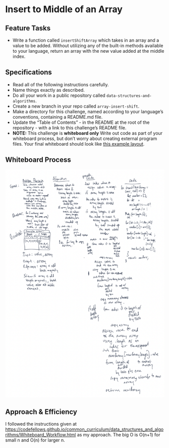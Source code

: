 # Insert to Middle of an Array
<!-- # Insert and shift an array in middle at index -->
<!-- Description of the challenge -->

## Feature Tasks
- Write a function called `insertShiftArray` which takes in an array and a value to be added. Without utilizing any of the built-in methods available to your language, return an array with the new value added at the middle index.
<!-- https://www.markdownguide.org/cheat-sheet/ -->

## Specifications

- Read all of the following instructions carefully.
- Name things exactly as described.
- Do all your work in a public repository called `data-structures-and-algorithms`.
- Create a new branch in your repo called `array-insert-shift`.
- Make a directory for this challenge, named according to your language’s conventions, containing a README.md file.
- Update the “Table of Contents” - in the README at the root of the repository - with a link to this challenge’s README file.
- **NOTE:** This challenge is **whiteboard only**
Write out code as part of your whiteboard process, but don’t worry about creating external program files.
Your final whiteboard should look like [this example layout](https://codefellows.github.io/common_curriculum/data_structures_and_algorithms/Whiteboard_Workflow.html).

## Whiteboard Process
<!-- Embedded whiteboard image -->
![insertShiftArray-whiteboard](./array-insert-shift.png)

## Approach & Efficiency
<!-- What approach did you take? Discuss Why. What is the Big O space/time for this approach? -->
I followed the instructions given at https://codefellows.github.io/common_curriculum/data_structures_and_algorithms/Whiteboard_Workflow.html as my approach.  The big O is O(n+1) for small n and O(n) for larger n.